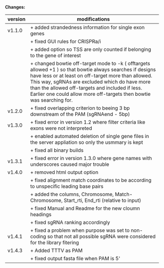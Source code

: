 **Changes:**

| version | modifications |
| ------------- | ------------- |
|v1.1.0|+   added strandedness information for single exon genes |
| |+   fixed GUI rules for CRISPRa/i |
| |+   added option so TSS are only counted if belonging to the gene of interest |
| |+   changed bowtie off-target mode to -k ( offtargets allowed +1 ) so that bowtie always searches if designs have less or at least on off-target more than allowed. This way, sgRNAs are excluded which do have more than the allowed off-targets and included if less. Earlier one could allow more off-targets then bowtie was searching for. |
|v1.2.0|+   fixed overlapping criterion to beeing 3 bp downstream of the PAM (sgRNAend - 5bp) |
|v1.3.0|+   fixed error in version 1.2 where filter criteria like exons were not interpreted |
| |+   enabled automated deletion of single gene files in the server appliation so only the usmmary is kept|
| |+   fixed all binary builds |
|v1.3.1|+   fixed error in version 1.3.0 where gene names with underscores caused major trouble |
|v1.4.0|+   removed html output option |
| |+   fixed alignment match coordinates to be according to unspecific leading base pairs |
| |+   added the columns, Chromosome, Match-Chromosome, Start_rti, End_rti (relative to input) |
| |+   fixed Manual and Readme for the new cloumn headings |
| |+   fixed sgRNA ranking accordingly |
|v1.4.1|+   fixed a problem when purpose was set to non-coding so that not all possible sgRNA were considered for the library fitering |
|v1.4.3|+   Added TTTV as PAM |
| |+   fixed output fasta file when PAM is 5' |
